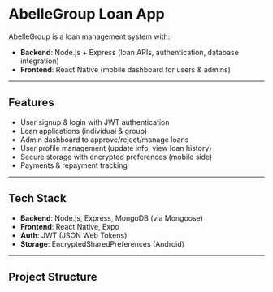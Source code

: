 # AbelleGroup Loan App

AbelleGroup is a loan management system with:

- **Backend**: Node.js + Express (loan APIs, authentication, database integration)  
- **Frontend**: React Native (mobile dashboard for users & admins)  

---

## Features

- User signup & login with JWT authentication  
- Loan applications (individual & group)  
- Admin dashboard to approve/reject/manage loans  
- User profile management (update info, view loan history)  
- Secure storage with encrypted preferences (mobile side)  
- Payments & repayment tracking  

---

## Tech Stack

- **Backend**: Node.js, Express, MongoDB (via Mongoose)  
- **Frontend**: React Native, Expo  
- **Auth**: JWT (JSON Web Tokens)  
- **Storage**: EncryptedSharedPreferences (Android)  

---

## Project Structure


